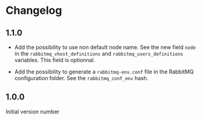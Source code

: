 # Changelog

## 1.1.0

* Add the possibility to use non default node name. See the new field `node` in
  the `rabbitmq_vhost_definitions` and `rabbitmq_users_definitions` variables.
  This field is optionnal.

* Add the possibility to generate a `rabbitmq-env.conf` file in the RabbitMQ
  configuration folder. See the `rabbitmq_conf_env` hash.

## 1.0.0

Initial version number
